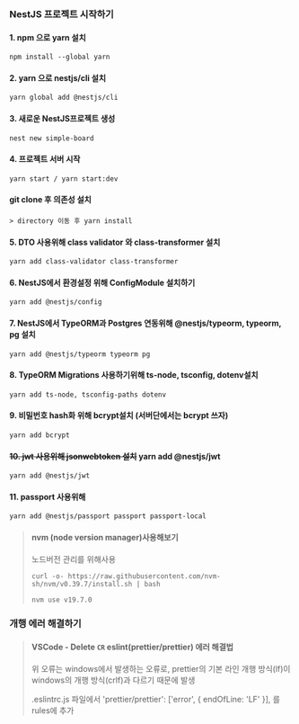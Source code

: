 ### NestJS 프로젝트 시작하기
#### 1. npm 으로 yarn 설치
```
npm install --global yarn
```
#### 2. yarn 으로 nestjs/cli 설치
```
yarn global add @nestjs/cli
```
#### 3. 새로운 NestJS프로젝트 생성
``` 
nest new simple-board
```
#### 4. 프로젝트 서버 시작
``` 
yarn start / yarn start:dev
```
#### git clone 후 의존성 설치
```
> directory 이동 후 yarn install
```
#### 5. DTO 사용위해 class validator 와 class-transformer 설치
``` 
yarn add class-validator class-transformer
```
#### 6. NestJS에서 환경설정 위해 ConfigModule 설치하기
``` 
yarn add @nestjs/config
```
#### 7. NestJS에서 TypeORM과 Postgres 연동위해 @nestjs/typeorm, typeorm, pg 설치
``` 
yarn add @nestjs/typeorm typeorm pg
```
#### 8. TypeORM Migrations 사용하기위해 ts-node, tsconfig, dotenv설치
``` 
yarn add ts-node, tsconfig-paths dotenv
```
#### 9. 비밀번호 hash화 위해 bcrypt설치 (서버단에서는 bcrypt 쓰자)
``` 
yarn add bcrypt
```
#### ~~10. jwt 사용위해 jsonwebtoken 설치~~ yarn add @nestjs/jwt
``` 
yarn add @nestjs/jwt
```
#### 11. passport 사용위해 
``` 
yarn add @nestjs/passport passport passport-local
```
> #### nvm (node version manager)사용해보기
> 노드버전 관리를 위해사용
> ```
> curl -o- https://raw.githubusercontent.com/nvm-sh/nvm/v0.39.7/install.sh | bash
> ```
> `nvm use v19.7.0`

### 개행 에러 해결하기
> #### VSCode - Delete `CR` eslint(prettier/prettier) 에러 해결법
> 위 오류는 windows에서 발생하는 오류로, 
prettier의 기본 라인 개행 방식(lf)이 windows의 개행 방식(crlf)과 다르기 때문에 발생
> 
> .eslintrc.js 파일에서 'prettier/prettier': ['error', { endOfLine: 'LF' }], 를 rules에 추가
